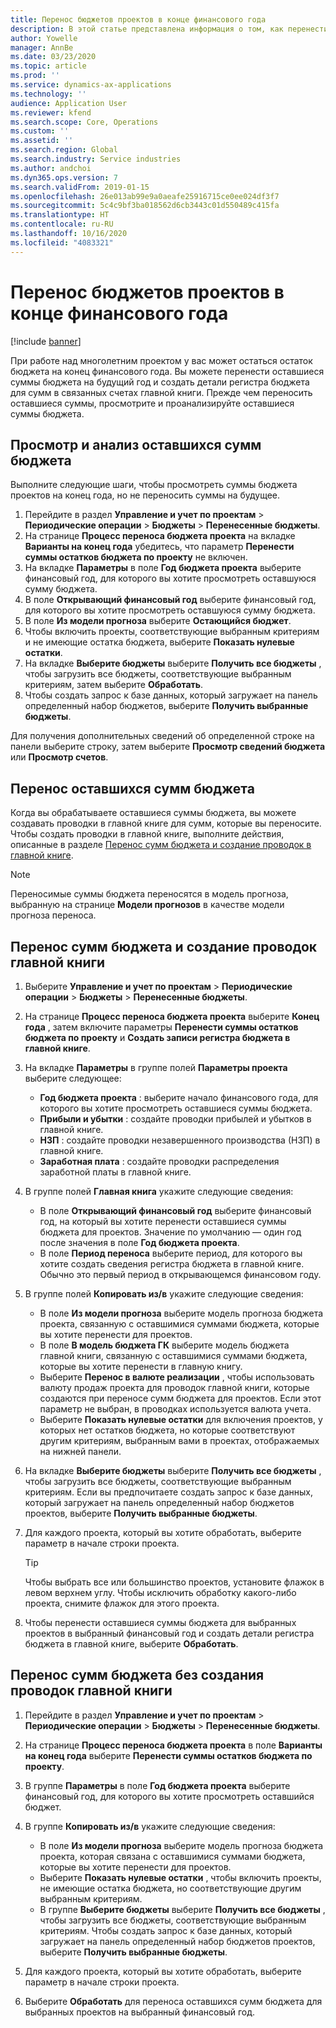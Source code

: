 ```yaml
---
title: Перенос бюджетов проектов в конце финансового года
description: В этой статье представлена информация о том, как перенести оставшиеся суммы бюджета на будущие годы и создать детали реестра бюджета.
author: Yowelle
manager: AnnBe
ms.date: 03/23/2020
ms.topic: article
ms.prod: ''
ms.service: dynamics-ax-applications
ms.technology: ''
audience: Application User
ms.reviewer: kfend
ms.search.scope: Core, Operations
ms.custom: ''
ms.assetid: ''
ms.search.region: Global
ms.search.industry: Service industries
ms.author: andchoi
ms.dyn365.ops.version: 7
ms.search.validFrom: 2019-01-15
ms.openlocfilehash: 26e013ab99e9a0aeafe25916715ce0ee024df3f7
ms.sourcegitcommit: 5c4c9bf3ba018562d6cb3443c01d550489c415fa
ms.translationtype: HT
ms.contentlocale: ru-RU
ms.lasthandoff: 10/16/2020
ms.locfileid: "4083321"
---
```

# <a name="transfer-project-budgets-at-fiscal-year-end"></a>Перенос бюджетов проектов в конце финансового года

[!include [banner](../includes/banner.md)]

При работе над многолетним проектом у вас может остаться остаток бюджета на конец финансового года. Вы можете перенести оставшиеся суммы бюджета на будущий год и создать детали регистра бюджета для сумм в связанных счетах главной книги. Прежде чем переносить оставшиеся суммы, просмотрите и проанализируйте оставшиеся суммы бюджета.

## <a name="review-and-analyze-remaining-budget-amounts"></a>Просмотр и анализ оставшихся сумм бюджета

Выполните следующие шаги, чтобы просмотреть суммы бюджета проектов на конец года, но не переносить суммы на будущее.

1. Перейдите в раздел **Управление и учет по проектам** > **Периодические операции** > **Бюджеты** > **Перенесенные бюджеты**. 
2. На странице **Процесс переноса бюджета проекта** на вкладке **Варианты на конец года** убедитесь, что параметр **Перенести суммы остатков бюджета по проекту** не включен.
3. На вкладке **Параметры** в поле **Год бюджета проекта** выберите финансовый год, для которого вы хотите просмотреть оставшуюся сумму бюджета. 
4. В поле **Открывающий финансовый год** выберите финансовый год, для которого вы хотите просмотреть оставшуюся сумму бюджета. 
5. В поле **Из модели прогноза** выберите **Остающийся бюджет**. 
6. Чтобы включить проекты, соответствующие выбранным критериям и не имеющие остатка бюджета, выберите **Показать нулевые остатки**.  
7. На вкладке **Выберите бюджеты** выберите **Получить все бюджеты** , чтобы загрузить все бюджеты, соответствующие выбранным критериям, затем выберите **Обработать**. 
8. Чтобы создать запрос к базе данных, который загружает на панель определенный набор бюджетов, выберите **Получить выбранные бюджеты**.

Для получения дополнительных сведений об определенной строке на панели выберите строку, затем выберите **Просмотр сведений бюджета** или **Просмотр счетов**.

## <a name="carry-forward-remaining-budget-amounts"></a>Перенос оставшихся сумм бюджета 

Когда вы обрабатываете оставшиеся суммы бюджета, вы можете создавать проводки в главной книге для сумм, которые вы переносите. Чтобы создать проводки в главной книге, выполните действия, описанные в разделе [Перенос сумм бюджета и создание проводок в главной книге](#carry-forward). 

> [!NOTE]
> Переносимые суммы бюджета переносятся в модель прогноза, выбранную на странице **Модели прогнозов** в качестве модели прогноза переноса.  

## <a name="carry-forward-budget-amounts-and-create-general-ledger-transactions"></a><a name="carry-forward"></a>Перенос сумм бюджета и создание проводок главной книги

1.  Выберите **Управление и учет по проектам** > **Периодические операции** > **Бюджеты** > **Перенесенные бюджеты**. 
2. На странице **Процесс переноса бюджета проекта** выберите **Конец года** , затем включите параметры **Перенести суммы остатков бюджета по проекту** и **Создать записи регистра бюджета в главной книге**. 
3. На вкладке **Параметры** в группе полей **Параметры проекта** выберите следующее:

   - **Год бюджета проекта** : выберите начало финансового года, для которого вы хотите просмотреть оставшиеся суммы бюджета. 
   - **Прибыли и убытки** : создайте проводки прибылей и убытков в главной книге. 
   -  **НЗП** : создайте проводки незавершенного производства (НЗП) в главной книге.
   -  **Заработная плата** : создайте проводки распределения заработной платы в главной книге. 

5. В группе полей **Главная книга** укажите следующие сведения: 

   - В поле **Открывающий финансовый год** выберите финансовый год, на который вы хотите перенести оставшиеся суммы бюджета для проектов. Значение по умолчанию — один год после значения в поле **Год бюджета проекта**.
   -  В поле **Период переноса** выберите период, для которого вы хотите создать сведения регистра бюджета в главной книге. Обычно это первый период в открывающемся финансовом году.

6. В группе полей **Копировать из/в** укажите следующие сведения:

   - В поле **Из модели прогноза** выберите модель прогноза бюджета проекта, связанную с оставшимися суммами бюджета, которые вы хотите перенести для проектов. 
   - В поле **В модель бюджета ГК** выберите модель бюджета главной книги, связанную с оставшимися суммами бюджета, которые вы хотите перенести в главную книгу. 
   -  Выберите **Перенос в валюте реализации** , чтобы использовать валюту продаж проекта для проводок главной книги, которые создаются при переносе сумм бюджета для проектов. Если этот параметр не выбран, в проводках используется валюта учета. 
   -  Выберите **Показать нулевые остатки** для включения проектов, у которых нет остатков бюджета, но которые соответствуют другим критериям, выбранным вами в проектах, отображаемых на нижней панели.

7. На вкладке **Выберите бюджеты** выберите **Получить все бюджеты** , чтобы загрузить все бюджеты, соответствующие выбранным критериям. Если вы предпочитаете создать запрос к базе данных, который загружает на панель определенный набор бюджетов проектов, выберите **Получить выбранные бюджеты**.
8. Для каждого проекта, который вы хотите обработать, выберите параметр в начале строки проекта.

    > [!TIP]
    > Чтобы выбрать все или большинство проектов, установите флажок в левом верхнем углу. Чтобы исключить обработку какого-либо проекта, снимите флажок для этого проекта.

9. Чтобы перенести оставшиеся суммы бюджета для выбранных проектов в выбранный финансовый год и создать детали регистра бюджета в главной книге, выберите **Обработать**.

## <a name="carry-forward-budget-amounts-without-creating-general-ledger-transactions"></a>Перенос сумм бюджета без создания проводок главной книги

1. Перейдите в раздел **Управление и учет по проектам** > **Периодические операции** > **Бюджеты** > **Перенесенные бюджеты**.
2. На странице **Процесс переноса бюджета проекта** в поле **Варианты на конец года** выберите **Перенести суммы остатков бюджета по проекту**.
3. В группе **Параметры** в поле **Год бюджета проекта** выберите финансовый год, для которого вы хотите просмотреть оставшийся бюджет.
4. В группе **Копировать из/в** укажите следующие сведения:

   - В поле **Из модели прогноза** выберите модель прогноза бюджета проекта, которая связана с оставшимися суммами бюджета, которые вы хотите перенести для проектов. 
   - Выберите **Показать нулевые остатки** , чтобы включить проекты, не имеющие остатка бюджета, но соответствующие другим выбранным критериям.
   - В группе **Выберите бюджеты** выберите **Получить все бюджеты** , чтобы загрузить все бюджеты, соответствующие выбранным критериям. Чтобы создать запрос к базе данных, который загружает на панель определенный набор бюджетов проектов, выберите **Получить выбранные бюджеты**.

5. Для каждого проекта, который вы хотите обработать, выберите параметр в начале строки проекта. 
6. Выберите **Обработать** для переноса оставшихся сумм бюджета для выбранных проектов на выбранный финансовый год.

